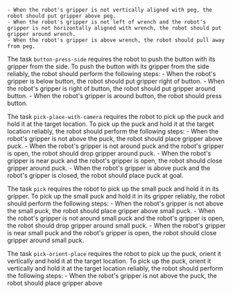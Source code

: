 
    - When the robot's gripper is not vertically aligned with peg, the robot should put gripper above peg.
    - When the robot's gripper is not left of wrench and the robot's gripper is not horizontally aligned with wrench, the robot should put gripper around wrench.
    - When the robot's gripper is above wrench, the robot should pull away from peg.

The task `button-press-side` requires the robot to push the button with its gripper from the side.
To push the button with its gripper from the side reliably, the robot should perform the following steps:
    - When the robot's gripper is below button, the robot should put gripper right of button.
    - When the robot's gripper is right of button, the robot should put gripper around button.
    - When the robot's gripper is around button, the robot should press button.

The task `pick-place-with-camera` requires the robot to pick up the puck and hold it at the target location.
To pick up the puck and hold it at the target location reliably, the robot should perform the following steps:
    - When the robot's gripper is not above the puck, the robot should place gripper above puck.
    - When the robot's gripper is not around puck and the robot's gripper is open, the robot should drop gripper around puck.
    - When the robot's gripper is near puck and the robot's gripper is open, the robot should close gripper around puck.
    - When the robot's gripper is above puck and the robot's gripper is closed, the robot should place puck at goal.

The task `pick` requires the robot to pick up the small puck and hold it in its gripper.
To pick up the small puck and hold it in its gripper reliably, the robot should perform the following steps:
    - When the robot's gripper is not above the small puck, the robot should place gripper above small puck.
    - When the robot's gripper is not around small puck and the robot's gripper is open, the robot should drop gripper around small puck.
    - When the robot's gripper is near small puck and the robot's gripper is open, the robot should close gripper around small puck.

The task `pick-orient-place` requires the robot to pick up the puck, orient it vertically and hold it at the target location.
To pick up the puck, orient it vertically and hold it at the target location reliably, the robot should perform the following steps:
    - When the robot's gripper is not above the puck, the robot should place gripper above